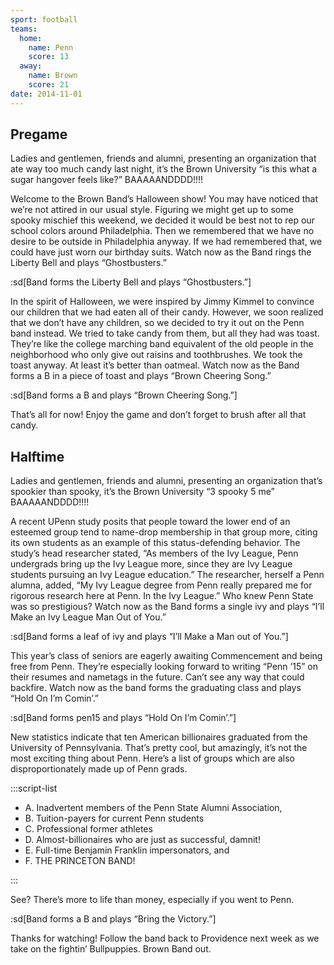 ```yaml
---
sport: football
teams:
  home:
    name: Penn
    score: 13
  away:
    name: Brown
    score: 21
date: 2014-11-01
---
```


## Pregame

Ladies and gentlemen, friends and alumni, presenting an organization that ate way too much candy last night, it’s the Brown University “is this what a sugar hangover feels like?” BAAAAANDDDD!!!!

Welcome to the Brown Band’s Halloween show! You may have noticed that we’re not attired in our usual style. Figuring we might get up to some spooky mischief this weekend, we decided it would be best not to rep our school colors around Philadelphia. Then we remembered that we have no desire to be outside in Philadelphia anyway. If we had remembered that, we could have just worn our birthday suits. Watch now as the Band rings the Liberty Bell and plays “Ghostbusters.”

:sd[Band forms the Liberty Bell and plays “Ghostbusters.”]

In the spirit of Halloween, we were inspired by Jimmy Kimmel to convince our children that we had eaten all of their candy. However, we soon realized that we don’t have any children, so we decided to try it out on the Penn band instead. We tried to take candy from them, but all they had was toast. They’re like the college marching band equivalent of the old people in the neighborhood who only give out raisins and toothbrushes. We took the toast anyway. At least it’s better than oatmeal. Watch now as the Band forms a B in a piece of toast and plays “Brown Cheering Song.”

:sd[Band forms a B and plays “Brown Cheering Song.”]

That’s all for now! Enjoy the game and don’t forget to brush after all that candy.

## Halftime

Ladies and gentlemen, friends and alumni, presenting an organization that’s spookier than spooky, it’s the Brown University “3 spooky 5 me” BAAAAANDDDD!!!!

A recent UPenn study posits that people toward the lower end of an esteemed group tend to name-drop membership in that group more, citing its own students as an example of this status-defending behavior. The study’s head researcher stated, “As members of the Ivy League, Penn undergrads bring up the Ivy League more, since they are Ivy League students pursuing an Ivy League education.” The researcher, herself a Penn alumna, added, “My Ivy League degree from Penn really prepared me for rigorous research here at Penn. In the Ivy League.” Who knew Penn State was so prestigious? Watch now as the Band forms a single ivy and plays “I’ll Make an Ivy League Man Out of You.”

:sd[Band forms a leaf of ivy and plays “I’ll Make a Man out of You.”]

This year’s class of seniors are eagerly awaiting Commencement and being free from Penn. They’re especially looking forward to writing “Penn ’15” on their resumes and nametags in the future. Can’t see any way that could backfire. Watch now as the band forms the graduating class and plays “Hold On I’m Comin’.”

:sd[Band forms pen15 and plays “Hold On I’m Comin’.”]

New statistics indicate that ten American billionaires graduated from the University of Pennsylvania. That’s pretty cool, but amazingly, it’s not the most exciting thing about Penn. Here’s a list of groups which are also disproportionately made up of Penn grads.

:::script-list

- A. Inadvertent members of the Penn State Alumni Association,
- B. Tuition-payers for current Penn students
- C. Professional former athletes
- D. Almost-billionaires who are just as successful, damnit!
- E. Full-time Benjamin Franklin impersonators, and
- F. THE PRINCETON BAND!

:::

See? There’s more to life than money, especially if you went to Penn.

:sd[Band forms a B and plays “Bring the Victory.”]

Thanks for watching! Follow the band back to Providence next week as we take on the fightin’ Bullpuppies. Brown Band out.
